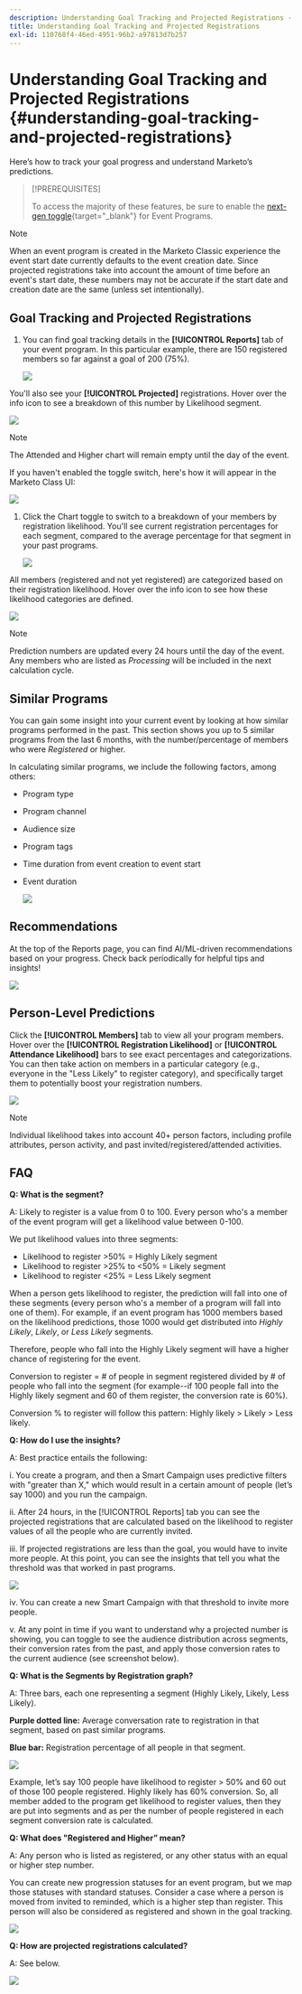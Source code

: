 ```yaml
---
description: Understanding Goal Tracking and Projected Registrations - Marketo Docs - Product Documentation
title: Understanding Goal Tracking and Projected Registrations
exl-id: 110768f4-46ed-4951-96b2-a97813d7b257
---
```

# Understanding Goal Tracking and Projected Registrations {#understanding-goal-tracking-and-projected-registrations}

Here’s how to track your goal progress and understand Marketo’s predictions.

>[!PREREQUISITES]
>
>To access the majority of these features, be sure to enable the [next-gen toggle](/help/marketo/product-docs/marketo-engage-next-generation-experience/toggle-switch.md){target="_blank"} for Event Programs.

>[!NOTE]
>
>When an event program is created in the Marketo Classic experience the event start date currently defaults to the event creation date. Since projected registrations take into account the amount of time before an event's start date, these numbers may not be accurate if the start date and creation date are the same (unless set intentionally).

## Goal Tracking and Projected Registrations

1. You can find goal tracking details in the **[!UICONTROL Reports]** tab of your event program. In this particular example, there are 150 registered members so far against a goal of 200 (75%).

   ![](assets/understanding-goal-tracking-and-projected-registrations-1.png)

You'll also see your **[!UICONTROL Projected]** registrations. Hover over the info icon to see a breakdown of this number by Likelihood segment.

   ![](assets/understanding-goal-tracking-and-projected-registrations-2.png)

>[!NOTE]
>
>The Attended and Higher chart will remain empty until the day of the event.

If you haven't enabled the toggle switch, here's how it will appear in the Marketo Class UI:

   ![](assets/understanding-goal-tracking-and-projected-registrations-3.png)

1. Click the Chart toggle to switch to a breakdown of your members by registration likelihood. You'll see current registration percentages for each segment, compared to the average percentage for that segment in your past programs.

   ![](assets/understanding-goal-tracking-and-projected-registrations-4.png)

All members (registered and not yet registered) are categorized based on their registration likelihood. Hover over the info icon to see how these likelihood categories are defined.

   ![](assets/understanding-goal-tracking-and-projected-registrations-5.png)

>[!NOTE]
>
>Prediction numbers are updated every 24 hours until the day of the event. Any members who are listed as _Processing_ will be included in the next calculation cycle.

## Similar Programs

You can gain some insight into your current event by looking at how similar programs performed in the past. This section shows you up to 5 similar programs from the last 6 months, with the number/percentage of members who were _Registered_ or higher.

In calculating similar programs, we include the following factors, among others:

* Program type
* Program channel
* Audience size
* Program tags
* Time duration from event creation to event start
* Event duration

   ![](assets/understanding-goal-tracking-and-projected-registrations-6.png)

## Recommendations

At the top of the Reports page, you can find AI/ML-driven recommendations based on your progress. Check back periodically for helpful tips and insights!

   ![](assets/understanding-goal-tracking-and-projected-registrations-7.png)

## Person-Level Predictions

Click the **[!UICONTROL Members]** tab to view all your program members. Hover over the **[!UICONTROL Registration Likelihood]** or **[!UICONTROL Attendance Likelihood]** bars to see exact percentages and categorizations. You can then take action on members in a particular category (e.g., everyone in the "Less Likely" to register category), and specifically target them to potentially boost your registration numbers.

   ![](assets/understanding-goal-tracking-and-projected-registrations-8.png)

>[!NOTE]
>
>Individual likelihood takes into account 40+ person factors, including profile attributes, person activity, and past invited/registered/attended activities.

## FAQ

**Q: What is the segment?**

A: Likely to register is a value from 0 to 100. Every person who's a member of the event program will get a likelihood value between 0-100.

We put likelihood values into three segments:

* Likelihood to register >50% = Highly Likely segment
* Likelihood to register >25% to <50% = Likely segment
* Likelihood to register <25% = Less Likely segment

When a person gets likelihood to register, the prediction will fall into one of these segments (every person who's a member of a program will fall into one of them). For example, if an event program has 1000 members based on the likelihood predictions, those 1000 would get distributed into _Highly Likely_, _Likely_, or _Less Likely_ segments.

Therefore, people who fall into the Highly Likely segment will have a higher chance of registering for the event.

Conversion to register = # of people in segment registered divided by # of people who fall into the segment (for example--if 100 people fall into the Highly likely segment and 60 of them register, the conversion rate is 60%).

Conversion % to register will follow this pattern: Highly likely > Likely > Less likely.

**Q: How do I use the insights?**

A: Best practice entails the following:

i. You create a program, and then a Smart Campaign uses predictive filters with "greater than X," which would result in a certain amount of people (let’s say 1000) and you run the campaign.

ii. After 24 hours, in the [!UICONTROL Reports] tab you can see the projected registrations that are calculated based on the likelihood to register values of all the people who are currently invited.

iii. If projected registrations are less than the goal, you would have to invite more people. At this point, you can see the insights that tell you what the threshold was that worked in past programs.

   ![](assets/understanding-goal-tracking-and-projected-registrations-9.png)

iv. You can create a new Smart Campaign with that threshold to invite more people.

v. At any point in time if you want to understand why a projected number is showing, you can toggle to see the audience distribution across segments, their conversion rates from the past, and apply those conversion rates to the current audience (see screenshot below).

**Q: What is the Segments by Registration graph?**

A: Three bars, each one representing a segment (Highly Likely, Likely, Less Likely).

**Purple dotted line:** Average conversation rate to registration in that segment, based on past similar programs.

**Blue bar:** Registration percentage of all people in that segment.

   ![](assets/understanding-goal-tracking-and-projected-registrations-10.png)

Example, let’s say 100 people have likelihood to register > 50% and 60 out of those 100 people registered. Highly likely has 60% conversion. So, all member added to the program get likelihood to register values, then they are put into segments and as per the number of people registered in each segment conversion rate is calculated.

**Q: What does "Registered and Higher” mean?**

A: Any person who is listed as registered, or any other status with an equal or higher step number.

You can create new progression statuses for an event program, but we map those statuses with standard statuses. Consider a case where a person is moved from invited to reminded, which is a higher step than register. This person will also be considered as registered and shown in the goal tracking.

   ![](assets/understanding-goal-tracking-and-projected-registrations-11.png)

**Q: How are projected registrations calculated?**

A: See below.

   ![](assets/understanding-goal-tracking-and-projected-registrations-12.png)
